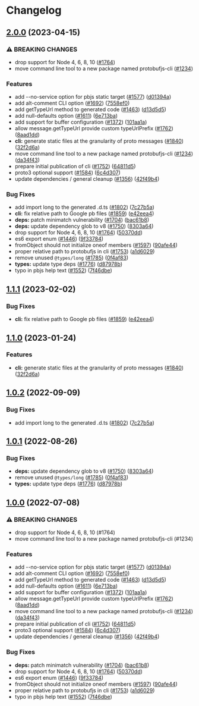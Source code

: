 # Changelog

## [2.0.0](https://github.com/samkenxstream/SAMkenxprotobufjs-protobuf.js/compare/protobufjs-cli-v1.1.1...protobufjs-cli-v2.0.0) (2023-04-15)


### ⚠ BREAKING CHANGES

* drop support for Node 4, 6, 8, 10 ([#1764](https://github.com/samkenxstream/SAMkenxprotobufjs-protobuf.js/issues/1764))
* move command line tool to a new package named protobufjs-cli ([#1234](https://github.com/samkenxstream/SAMkenxprotobufjs-protobuf.js/issues/1234))

### Features

* add --no-service option for pbjs static target ([#1577](https://github.com/samkenxstream/SAMkenxprotobufjs-protobuf.js/issues/1577)) ([d01394a](https://github.com/samkenxstream/SAMkenxprotobufjs-protobuf.js/commit/d01394a1463062824c066b653aad53c449752202))
* add alt-comment CLI option ([#1692](https://github.com/samkenxstream/SAMkenxprotobufjs-protobuf.js/issues/1692)) ([7558ef0](https://github.com/samkenxstream/SAMkenxprotobufjs-protobuf.js/commit/7558ef0f93177978272f68f1710144a26b63e525))
* add getTypeUrl method to generated code ([#1463](https://github.com/samkenxstream/SAMkenxprotobufjs-protobuf.js/issues/1463)) ([d13d5d5](https://github.com/samkenxstream/SAMkenxprotobufjs-protobuf.js/commit/d13d5d5688052e366aa2e9169f50dfca376b32cf))
* add null-defaults option ([#1611](https://github.com/samkenxstream/SAMkenxprotobufjs-protobuf.js/issues/1611)) ([6e713ba](https://github.com/samkenxstream/SAMkenxprotobufjs-protobuf.js/commit/6e713baf54bd987ae52cbf92a4f2742c70201dc0))
* add support for buffer configuration ([#1372](https://github.com/samkenxstream/SAMkenxprotobufjs-protobuf.js/issues/1372)) ([101aa1a](https://github.com/samkenxstream/SAMkenxprotobufjs-protobuf.js/commit/101aa1a4f148516fdc83a74f54a229f06e24a5de))
* allow message.getTypeUrl provide custom typeUrlPrefix ([#1762](https://github.com/samkenxstream/SAMkenxprotobufjs-protobuf.js/issues/1762)) ([8aad1dd](https://github.com/samkenxstream/SAMkenxprotobufjs-protobuf.js/commit/8aad1dd994b1fc1f23bd71adf3a81b7a5616b210))
* **cli:** generate static files at the granularity of proto messages ([#1840](https://github.com/samkenxstream/SAMkenxprotobufjs-protobuf.js/issues/1840)) ([32f2d6a](https://github.com/samkenxstream/SAMkenxprotobufjs-protobuf.js/commit/32f2d6a68b27997bd0f7619998695a9fa7a4fd70))
* move command line tool to a new package named protobufjs-cli ([#1234](https://github.com/samkenxstream/SAMkenxprotobufjs-protobuf.js/issues/1234)) ([da34f43](https://github.com/samkenxstream/SAMkenxprotobufjs-protobuf.js/commit/da34f43ccd51ad97017e139f137521782f5ef119))
* prepare initial publication of cli ([#1752](https://github.com/samkenxstream/SAMkenxprotobufjs-protobuf.js/issues/1752)) ([64811d5](https://github.com/samkenxstream/SAMkenxprotobufjs-protobuf.js/commit/64811d5878c31e4a86a39da5fec6aea35da22fcd))
* proto3 optional support ([#1584](https://github.com/samkenxstream/SAMkenxprotobufjs-protobuf.js/issues/1584)) ([6c4d307](https://github.com/samkenxstream/SAMkenxprotobufjs-protobuf.js/commit/6c4d30716a9a756dcdc21d64f9c9d069315fc5b1))
* update dependencies / general cleanup ([#1356](https://github.com/samkenxstream/SAMkenxprotobufjs-protobuf.js/issues/1356)) ([42f49b4](https://github.com/samkenxstream/SAMkenxprotobufjs-protobuf.js/commit/42f49b43f692c24c2bc1ae081b4d1ad9fa173cd7))


### Bug Fixes

* add import long to the generated .d.ts ([#1802](https://github.com/samkenxstream/SAMkenxprotobufjs-protobuf.js/issues/1802)) ([7c27b5a](https://github.com/samkenxstream/SAMkenxprotobufjs-protobuf.js/commit/7c27b5ad5d161c9f3711aa053ca704f8e1224e90))
* **cli:** fix relative path to Google pb files ([#1859](https://github.com/samkenxstream/SAMkenxprotobufjs-protobuf.js/issues/1859)) ([e42eea4](https://github.com/samkenxstream/SAMkenxprotobufjs-protobuf.js/commit/e42eea4868b11f4a07934804a56683321ed191e2))
* **deps:** patch minimatch vulnerability ([#1704](https://github.com/samkenxstream/SAMkenxprotobufjs-protobuf.js/issues/1704)) ([bac61b8](https://github.com/samkenxstream/SAMkenxprotobufjs-protobuf.js/commit/bac61b8c2757804bbb9c5fa0f8bc6a7bcf0bb374))
* **deps:** update dependency glob to v8 ([#1750](https://github.com/samkenxstream/SAMkenxprotobufjs-protobuf.js/issues/1750)) ([8303a64](https://github.com/samkenxstream/SAMkenxprotobufjs-protobuf.js/commit/8303a648bc12dcea5aa8e7efa042de39011857f9))
* drop support for Node 4, 6, 8, 10 ([#1764](https://github.com/samkenxstream/SAMkenxprotobufjs-protobuf.js/issues/1764)) ([50370dd](https://github.com/samkenxstream/SAMkenxprotobufjs-protobuf.js/commit/50370dd7747a0986e83ddbe51c54b97033af5ead))
* es6 export enum ([#1446](https://github.com/samkenxstream/SAMkenxprotobufjs-protobuf.js/issues/1446)) ([9f33784](https://github.com/samkenxstream/SAMkenxprotobufjs-protobuf.js/commit/9f33784350b1efc2e774bbfc087cbd2c47828748))
* fromObject should not initialize oneof members ([#1597](https://github.com/samkenxstream/SAMkenxprotobufjs-protobuf.js/issues/1597)) ([90afe44](https://github.com/samkenxstream/SAMkenxprotobufjs-protobuf.js/commit/90afe4412de8070b0c0681e5905a6e0213072a85))
* proper relative path to protobufjs in cli ([#1753](https://github.com/samkenxstream/SAMkenxprotobufjs-protobuf.js/issues/1753)) ([a1d6029](https://github.com/samkenxstream/SAMkenxprotobufjs-protobuf.js/commit/a1d60292ecb22fcf89c493c562ae07ab10ef49c9))
* remove unused `@types/long` ([#1785](https://github.com/samkenxstream/SAMkenxprotobufjs-protobuf.js/issues/1785)) ([0f4af83](https://github.com/samkenxstream/SAMkenxprotobufjs-protobuf.js/commit/0f4af83e4ed3cef1ec035c2833e0b06cab0bd87f))
* **types:** update type deps ([#1776](https://github.com/samkenxstream/SAMkenxprotobufjs-protobuf.js/issues/1776)) ([d87978b](https://github.com/samkenxstream/SAMkenxprotobufjs-protobuf.js/commit/d87978b8eb2a176676c58379a89206b94a6d926a))
* typo in pbjs help text ([#1552](https://github.com/samkenxstream/SAMkenxprotobufjs-protobuf.js/issues/1552)) ([7f46dbe](https://github.com/samkenxstream/SAMkenxprotobufjs-protobuf.js/commit/7f46dbeb538a6277035a896e1ab5e1a070e28681))

## [1.1.1](https://github.com/protobufjs/protobuf.js/compare/protobufjs-cli-v1.1.0...protobufjs-cli-v1.1.1) (2023-02-02)


### Bug Fixes

* **cli:** fix relative path to Google pb files ([#1859](https://github.com/protobufjs/protobuf.js/issues/1859)) ([e42eea4](https://github.com/protobufjs/protobuf.js/commit/e42eea4868b11f4a07934804a56683321ed191e2))

## [1.1.0](https://github.com/protobufjs/protobuf.js/compare/protobufjs-cli-v1.0.2...protobufjs-cli-v1.1.0) (2023-01-24)


### Features

* **cli:** generate static files at the granularity of proto messages ([#1840](https://github.com/protobufjs/protobuf.js/issues/1840)) ([32f2d6a](https://github.com/protobufjs/protobuf.js/commit/32f2d6a68b27997bd0f7619998695a9fa7a4fd70))

## [1.0.2](https://github.com/protobufjs/protobuf.js/compare/protobufjs-cli-v1.0.1...protobufjs-cli-v1.0.2) (2022-09-09)


### Bug Fixes

* add import long to the generated .d.ts ([#1802](https://github.com/protobufjs/protobuf.js/issues/1802)) ([7c27b5a](https://github.com/protobufjs/protobuf.js/commit/7c27b5ad5d161c9f3711aa053ca704f8e1224e90))

## [1.0.1](https://github.com/protobufjs/protobuf.js/compare/protobufjs-cli-v1.0.0...protobufjs-cli-v1.0.1) (2022-08-26)


### Bug Fixes

* **deps:** update dependency glob to v8 ([#1750](https://github.com/protobufjs/protobuf.js/issues/1750)) ([8303a64](https://github.com/protobufjs/protobuf.js/commit/8303a648bc12dcea5aa8e7efa042de39011857f9))
* remove unused `@types/long` ([#1785](https://github.com/protobufjs/protobuf.js/issues/1785)) ([0f4af83](https://github.com/protobufjs/protobuf.js/commit/0f4af83e4ed3cef1ec035c2833e0b06cab0bd87f))
* **types:** update type deps ([#1776](https://github.com/protobufjs/protobuf.js/issues/1776)) ([d87978b](https://github.com/protobufjs/protobuf.js/commit/d87978b8eb2a176676c58379a89206b94a6d926a))

## [1.0.0](https://github.com/protobufjs/protobuf.js/compare/protobufjs-cli-v0.1.0...protobufjs-cli-v1.0.0) (2022-07-08)


### ⚠ BREAKING CHANGES

* drop support for Node 4, 6, 8, 10 (#1764)
* move command line tool to a new package named protobufjs-cli (#1234)

### Features

* add --no-service option for pbjs static target ([#1577](https://github.com/protobufjs/protobuf.js/issues/1577)) ([d01394a](https://github.com/protobufjs/protobuf.js/commit/d01394a1463062824c066b653aad53c449752202))
* add alt-comment CLI option ([#1692](https://github.com/protobufjs/protobuf.js/issues/1692)) ([7558ef0](https://github.com/protobufjs/protobuf.js/commit/7558ef0f93177978272f68f1710144a26b63e525))
* add getTypeUrl method to generated code ([#1463](https://github.com/protobufjs/protobuf.js/issues/1463)) ([d13d5d5](https://github.com/protobufjs/protobuf.js/commit/d13d5d5688052e366aa2e9169f50dfca376b32cf))
* add null-defaults option ([#1611](https://github.com/protobufjs/protobuf.js/issues/1611)) ([6e713ba](https://github.com/protobufjs/protobuf.js/commit/6e713baf54bd987ae52cbf92a4f2742c70201dc0))
* add support for buffer configuration ([#1372](https://github.com/protobufjs/protobuf.js/issues/1372)) ([101aa1a](https://github.com/protobufjs/protobuf.js/commit/101aa1a4f148516fdc83a74f54a229f06e24a5de))
* allow message.getTypeUrl provide custom typeUrlPrefix ([#1762](https://github.com/protobufjs/protobuf.js/issues/1762)) ([8aad1dd](https://github.com/protobufjs/protobuf.js/commit/8aad1dd994b1fc1f23bd71adf3a81b7a5616b210))
* move command line tool to a new package named protobufjs-cli ([#1234](https://github.com/protobufjs/protobuf.js/issues/1234)) ([da34f43](https://github.com/protobufjs/protobuf.js/commit/da34f43ccd51ad97017e139f137521782f5ef119))
* prepare initial publication of cli ([#1752](https://github.com/protobufjs/protobuf.js/issues/1752)) ([64811d5](https://github.com/protobufjs/protobuf.js/commit/64811d5878c31e4a86a39da5fec6aea35da22fcd))
* proto3 optional support ([#1584](https://github.com/protobufjs/protobuf.js/issues/1584)) ([6c4d307](https://github.com/protobufjs/protobuf.js/commit/6c4d30716a9a756dcdc21d64f9c9d069315fc5b1))
* update dependencies / general cleanup ([#1356](https://github.com/protobufjs/protobuf.js/issues/1356)) ([42f49b4](https://github.com/protobufjs/protobuf.js/commit/42f49b43f692c24c2bc1ae081b4d1ad9fa173cd7))


### Bug Fixes

* **deps:** patch minimatch vulnerability ([#1704](https://github.com/protobufjs/protobuf.js/issues/1704)) ([bac61b8](https://github.com/protobufjs/protobuf.js/commit/bac61b8c2757804bbb9c5fa0f8bc6a7bcf0bb374))
* drop support for Node 4, 6, 8, 10 ([#1764](https://github.com/protobufjs/protobuf.js/issues/1764)) ([50370dd](https://github.com/protobufjs/protobuf.js/commit/50370dd7747a0986e83ddbe51c54b97033af5ead))
* es6 export enum ([#1446](https://github.com/protobufjs/protobuf.js/issues/1446)) ([9f33784](https://github.com/protobufjs/protobuf.js/commit/9f33784350b1efc2e774bbfc087cbd2c47828748))
* fromObject should not initialize oneof members ([#1597](https://github.com/protobufjs/protobuf.js/issues/1597)) ([90afe44](https://github.com/protobufjs/protobuf.js/commit/90afe4412de8070b0c0681e5905a6e0213072a85))
* proper relative path to protobufjs in cli ([#1753](https://github.com/protobufjs/protobuf.js/issues/1753)) ([a1d6029](https://github.com/protobufjs/protobuf.js/commit/a1d60292ecb22fcf89c493c562ae07ab10ef49c9))
* typo in pbjs help text ([#1552](https://github.com/protobufjs/protobuf.js/issues/1552)) ([7f46dbe](https://github.com/protobufjs/protobuf.js/commit/7f46dbeb538a6277035a896e1ab5e1a070e28681))
